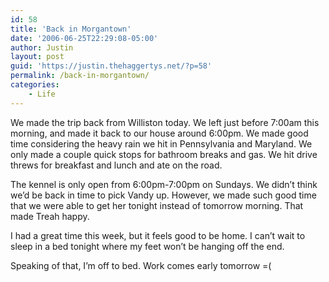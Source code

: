 ```yaml
---
id: 58
title: 'Back in Morgantown'
date: '2006-06-25T22:29:08-05:00'
author: Justin
layout: post
guid: 'https://justin.thehaggertys.net/?p=58'
permalink: /back-in-morgantown/
categories:
    - Life
---
```


We made the trip back from Williston today. We left just before 7:00am this morning, and made it back to our house around 6:00pm. We made good time considering the heavy rain we hit in Pennsylvania and Maryland. We only made a couple quick stops for bathroom breaks and gas. We hit drive threws for breakfast and lunch and ate on the road.

The kennel is only open from 6:00pm-7:00pm on Sundays. We didn’t think we’d be back in time to pick Vandy up. However, we made such good time that we were able to get her tonight instead of tomorrow morning. That made Treah happy.

I had a great time this week, but it feels good to be home. I can’t wait to sleep in a bed tonight where my feet won’t be hanging off the end.

Speaking of that, I’m off to bed. Work comes early tomorrow =(